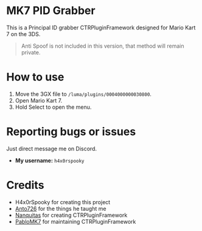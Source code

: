 # MK7 PID Grabber
This is a Principal ID grabber CTRPluginFramework designed for Mario Kart 7 on the 3DS.

> Anti Spoof is not included in this version, that method will remain private.

# How to use
1. Move the 3GX file to `/luma/plugins/0004000000030800`.
2. Open Mario Kart 7.
3. Hold Select to open the menu.

# Reporting bugs or issues
Just direct message me on Discord.

- **My username:** `h4x0rspooky`

# Credits

- H4x0rSpooky for creating this project
- [Anto726](https://github.com/Anto726) for the things he taught me
- [Nanquitas](https://github.com/Nanquitas) for creating CTRPluginFramework
- [PabloMK7](https://github.com/PabloMK7) for maintaining CTRPluginFramework
